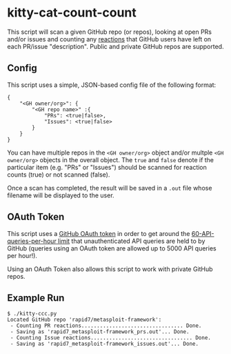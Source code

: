 # kitty-cat-count-count

This script will scan a given GitHub repo (or repos), looking at open PRs and/or issues
and counting any [reactions](https://developer.github.com/v3/reactions/) that GitHub users have
left on each PR/issue "description".  Public and private GitHub repos are supported.

## Config

This script uses a simple, JSON-based config file of the following format:

```
{
	"<GH owner/org>": {
		"<GH repo name>" :{
			"PRs": <true|false>,
			"Issues": <true|false>
		}
	}
}
```

You can have multiple repos in the `<GH owner/org>` object and/or multple `<GH owner/org>`
objects in the overall object.  The `true` and `false` denote if the particular item (e.g. "PRs" or "Issues")
should be scanned for reaction counts (true) or not scanned (false).

Once a scan has completed, the result will be saved in a `.out` file whose filename will be displayed
to the user.

## OAuth Token

This script uses a [GitHub OAuth token](https://github.com/blog/1509-personal-api-tokens) in order to get 
around the [60-API-queries-per-hour limit](https://developer.github.com/v3/#rate-limiting) that unauthenticated API queries are held to by GitHub
(queries using an OAuth token are allowed up to 5000 API queries per hour!).

Using an OAuth Token also allows this script to work with private GitHub repos.

## Example Run

```
$ ./kitty-ccc.py
Located GitHub repo 'rapid7/metasploit-framework':
 - Counting PR reactions................................. Done.
 - Saving as 'rapid7_metasploit-framework_prs.out'... Done.
 - Counting Issue reactions................................. Done.
 - Saving as 'rapid7_metasploit-framework_issues.out'... Done.
```
